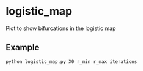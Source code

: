 # logistic_map
Plot to show bifurcations in the logistic map

## Example
```
python logistic_map.py X0 r_min r_max iterations
```

